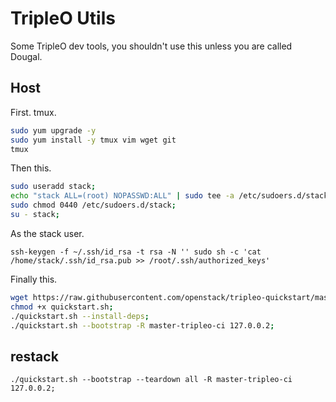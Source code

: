 # TripleO Utils

Some TripleO dev tools, you shouldn't use this unless you are called Dougal.

## Host

First. tmux.

```bash
sudo yum upgrade -y
sudo yum install -y tmux vim wget git
tmux
```

Then this.

```bash
sudo useradd stack;
echo "stack ALL=(root) NOPASSWD:ALL" | sudo tee -a /etc/sudoers.d/stack;
sudo chmod 0440 /etc/sudoers.d/stack;
su - stack;
```

As the stack user.

``
ssh-keygen -f ~/.ssh/id_rsa -t rsa -N ''
sudo sh -c 'cat /home/stack/.ssh/id_rsa.pub >> /root/.ssh/authorized_keys'
``

Finally this.

```bash
wget https://raw.githubusercontent.com/openstack/tripleo-quickstart/master/quickstart.sh;
chmod +x quickstart.sh;
./quickstart.sh --install-deps;
./quickstart.sh --bootstrap -R master-tripleo-ci 127.0.0.2;
```

## restack

```
./quickstart.sh --bootstrap --teardown all -R master-tripleo-ci 127.0.0.2;
```

